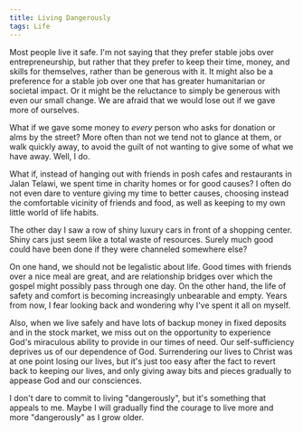 ```yaml
---
title: Living Dangerously
tags: Life
---
```


Most people live it safe. I'm not saying that they prefer stable jobs over entrepreneurship, but rather that they prefer to keep their time, money, and skills for themselves, rather than be generous with it. It might also be a preference for a stable job over one that has greater humanitarian or societal impact. Or it might be the reluctance to simply be generous with even our small change. We are afraid that we would lose out if we gave more of ourselves.

What if we gave some money to *every* person who asks for donation or alms by the street? More often than not we tend not to glance at them, or walk quickly away, to avoid the guilt of not wanting to give some of what we have away. Well, I do.

What if, instead of hanging out with friends in posh cafes and restaurants in Jalan Telawi, we spent time in charity homes or for good causes? I often do not even dare to venture giving my time to better causes, choosing instead the comfortable vicinity of friends and food, as well as keeping to my own little world of life habits.

The other day I saw a row of shiny luxury cars in front of a shopping center. Shiny cars just seem like a total waste of resources. Surely much good could have been done if they were channeled somewhere else?

On one hand, we should not be legalistic about life. Good times with friends over a nice meal are great, and are relationship bridges over which the gospel might possibly pass through one day. On the other hand, the life of safety and comfort is becoming increasingly unbearable and empty. Years from now, I fear looking back and wondering why I've spent it all on myself.

Also, when we live safely and have lots of backup money in fixed deposits and in the stock market, we miss out on the opportunity to experience God's miraculous ability to provide in our times of need. Our self-sufficiency deprives us of our dependence of God. Surrendering our lives to Christ was at one point losing our lives, but it's just too easy after the fact to revert back to keeping our lives, and only giving away bits and pieces gradually to appease God and our consciences.

I don't dare to commit to living "dangerously", but it's something that appeals to me. Maybe I will gradually find the courage to live more and more "dangerously" as I grow older.
